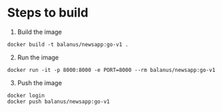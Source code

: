 # Steps to build

1. Build the image
```
docker build -t balanus/newsapp:go-v1 .
```

2. Run the image
```
docker run -it -p 8000:8000 -e PORT=8000 --rm balanus/newsapp:go-v1
```

3. Push the image
```
docker login
docker push balanus/newsapp:go-v1
```
